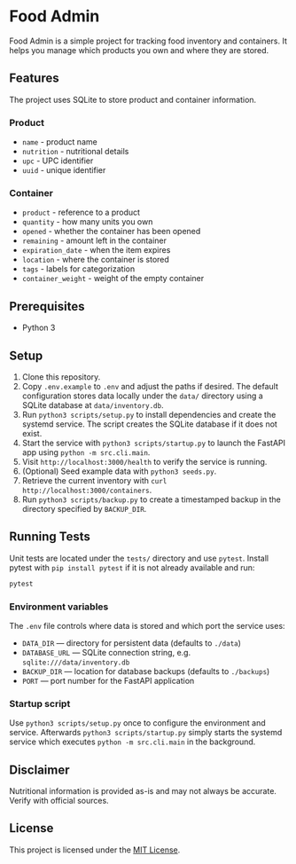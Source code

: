 # Food Admin

Food Admin is a simple project for tracking food inventory and containers.
It helps you manage which products you own and where they are stored.

## Features

The project uses SQLite to store product and container information.

### Product
- `name` - product name
- `nutrition` - nutritional details
- `upc` - UPC identifier
- `uuid` - unique identifier

### Container
- `product` - reference to a product
- `quantity` - how many units you own
- `opened` - whether the container has been opened
- `remaining` - amount left in the container
- `expiration_date` - when the item expires
- `location` - where the container is stored
- `tags` - labels for categorization
- `container_weight` - weight of the empty container

## Prerequisites

- Python 3

## Setup

1. Clone this repository.
2. Copy `.env.example` to `.env` and adjust the paths if desired. The default
   configuration stores data locally under the `data/` directory using a SQLite
   database at `data/inventory.db`.
3. Run `python3 scripts/setup.py` to install dependencies and create the
   systemd service. The script creates the SQLite database if it does not exist.
4. Start the service with `python3 scripts/startup.py` to launch the FastAPI
   app using `python -m src.cli.main`.
5. Visit `http://localhost:3000/health` to verify the service is running.
6. (Optional) Seed example data with `python3 seeds.py`.
7. Retrieve the current inventory with `curl http://localhost:3000/containers`.
8. Run `python3 scripts/backup.py` to create a timestamped backup in the
   directory specified by `BACKUP_DIR`.

## Running Tests

Unit tests are located under the `tests/` directory and use `pytest`. Install
pytest with `pip install pytest` if it is not already available and run:

```bash
pytest
```

### Environment variables

The `.env` file controls where data is stored and which port the service uses:

- `DATA_DIR` &mdash; directory for persistent data (defaults to `./data`)
- `DATABASE_URL` &mdash; SQLite connection string, e.g.
  `sqlite:///data/inventory.db`
- `BACKUP_DIR` &mdash; location for database backups (defaults to `./backups`)
- `PORT` &mdash; port number for the FastAPI application

### Startup script

Use `python3 scripts/setup.py` once to configure the environment and service.
Afterwards `python3 scripts/startup.py` simply starts the systemd service
which executes `python -m src.cli.main` in the background.


## Disclaimer

Nutritional information is provided as-is and may not always be accurate. Verify
with official sources.

## License

This project is licensed under the [MIT License](LICENSE).
